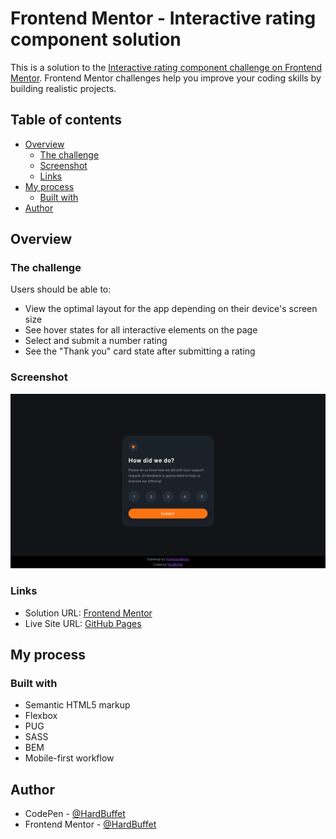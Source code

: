 # Frontend Mentor - Interactive rating component solution

This is a solution to the [Interactive rating component challenge on Frontend Mentor](https://www.frontendmentor.io/challenges/interactive-rating-component-koxpeBUmI). Frontend Mentor challenges help you improve your coding skills by building realistic projects.

## Table of contents

- [Overview](#overview)
  - [The challenge](#the-challenge)
  - [Screenshot](#screenshot)
  - [Links](#links)
- [My process](#my-process)
  - [Built with](#built-with)
- [Author](#author)

## Overview

### The challenge

Users should be able to:

- View the optimal layout for the app depending on their device's screen size
- See hover states for all interactive elements on the page
- Select and submit a number rating
- See the "Thank you" card state after submitting a rating

### Screenshot

![](./images/final-project-desktop.png)

### Links

- Solution URL: [Frontend Mentor](https://www.frontendmentor.io/solutions/interactive-rating-component-with-scss-and-bem-SzEFJdUg8i)
- Live Site URL: [GitHub Pages](https://hardbuffet.github.io/Interactive-Rating-Componentv2/)

## My process

### Built with

- Semantic HTML5 markup
- Flexbox
- PUG
- SASS
- BEM
- Mobile-first workflow

## Author

- CodePen - [@HardBuffet](https://codepen.io/HardBuffet)
- Frontend Mentor - [@HardBuffet](https://www.frontendmentor.io/profile/HardBuffet)
